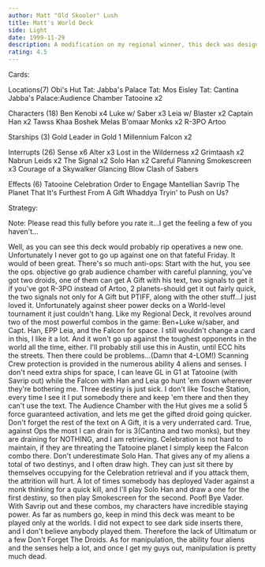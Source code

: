 ```yaml
---
author: Matt "Old Skooler" Lush
title: Matt's World Deck
side: Light
date: 1999-11-29
description: A modification on my regional winner, this deck was designed to shut down ops entirely. I didn't want to see a repeat of last year...
rating: 4.5
---
```

Cards: 

Locations(7)
Obi's Hut
Tat: Jabba's Palace
Tat: Mos Eisley
Tat: Cantina
Jabba's Palace:Audience Chamber
Tatooine x2

Characters (18)
Ben Kenobi x4
Luke w/ Saber x3
Leia w/ Blaster x2
Captain Han x2
Tawss Khaa
Boshek
Melas
B'omaar Monks x2
R-3PO
Artoo

Starships (3)
Gold Leader in Gold 1
Millennium Falcon x2

Interrupts (26)
Sense x6
Alter x3
Lost in the Wilderness x2
Grimtaash x2
Nabrun Leids x2
The Signal x2
Solo Han x2
Careful Planning
Smokescreen x3
Courage of a Skywalker
Glancing Blow
Clash of Sabers

Effects (6)
Tatooine Celebration
Order to Engage
Mantellian Savrip
The Planet That It's Furthest From
A Gift
Whaddya Tryin' to Push on Us?


Strategy: 

Note: Please read this fully before you rate it...I get the feeling a few of you haven't...

Well, as you can see this deck would probably rip operatives a new one. Unfortunately I never got to go up against one on that fateful Friday. It would of been great. There's so much anti-ops: Start with the hut, you see the ops. objective go grab audience chamber with careful planning, you've got two droids, one of them can get A Gift with his text, two signals to get it if you've got R-3PO instead of Artoo, 2 planets-should get it out fairly quick, the two signals not only for A Gift but PTIFF, along with the other stuff...I just loved it. Unfortunately against sheer power decks on a World-level tournament it just couldn't hang. Like my Regional Deck, it revolves around two of the most powerful combos in the game: Ben+Luke w/saber, and Capt. Han, EPP Leia, and the Falcon for space. I still wouldn't change a card in this, I like it a lot. And it won't go up against the toughest opponents in the world all the time, either. I'll probably still use this in Austin, until ECC hits the streets. Then there could be problems...(Damn that 4-LOM!)
Scanning Crew protection is provided in the numerous ability 4 aliens and senses. I don't need extra ships for space, I can leave GL in G1 at Tatooine (with Savrip out) while the Falcon with Han and Leia go hunt 'em down wherever they're bothering me. Three destiny is just sick.
I don't like Tosche Station, every time I see it I put somebody there and keep 'em there and then they can't use the text. The Audience Chamber with the Hut gives me a solid 5 force guaranteed activation, and lets me get the gifted droid going quicker. Don't forget the rest of the text on A Gift, it is a very underrated card. True, against Ops the most I can drain for is 3(Cantina and two monks), but they are draining for NOTHING, and I am retrieving. Celebration is not hard to maintain, if they are threating the Tatooine planet I simply keep the Falcon combo there. Don't underestimate Solo Han. That gives any of my aliens a total of two destinys, and I often draw high. They can just sit there by themselves occupying for the Celebration retrieval and if you attack them, the attrition will hurt. A lot of times somebody has deployed Vader against a monk thinking for a quick kill, and I'll play Solo Han and draw a one for the first destiny, so then play Smokescreen for the second. Poof! Bye Vader. With Savrip out and these combos, my characters have incredible staying power.
As far as numbers go, keep in mind this deck was meant to be played only at the worlds. I did not expect to see dark side inserts there, and I don't believe anybody played them. Therefore the lack of Ultimatum or a few Don't Forget The Droids. As for manipulation, the ability four aliens and the senses help a lot, and once I get my guys out, manipulation is pretty much dead.  